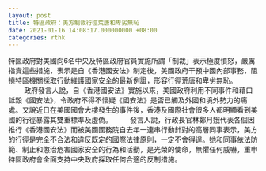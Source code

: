 ```yaml
---
layout: post
title: 特區政府：美方制裁行徑荒唐和卑劣無恥
date: 2021-01-16 14:08:17.000000000 +08:00
categories: rthk
---
```


特區政府對美國向6名中央及特區政府官員實施所謂「制裁」表示極度憤怒，嚴厲指責這些措施，表示是自《香港國安法》制定後，美國政府干預中國內部事務，阻撓特區機關採取行動維護國家安全的最新例證，形容行徑荒唐和卑劣無恥。
　　 
政府發言人說，自《香港國安法》實施以來，美國政府利用不同事件和藉口詆毀《國安法》，令政府不得不懷疑《國安法》是否已觸及外國和境外勢力的痛處。又說近日在美國國會大樓發生的事件後，香港及國際社會很多人都明顯看到美國的行徑暴露其雙重標準及虛偽。
　　 
發言人說，行政長官林鄭月娥代表各個因推行《香港國安法》而被美國國務院自去年一連串行動針對的高層同事表示，美方的行徑是完全不合法和違反既定的國際法律原則，一定不會得逞。她和同事依法防範、制止和懲治危害國家安全的行為和活動，是光榮的使命，無懼任何威嚇，重申特區政府會全面支持中央政府採取任何合適的反制措施。
